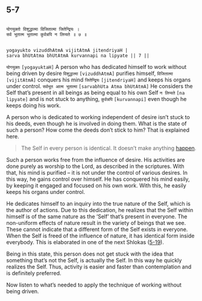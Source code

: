 ## 5-7


```shloka-sa

योगयुक्तो विशुद्धात्मा विजितात्मा जितेन्द्रियः ।
सर्व भूतात्म भूतात्मा कुर्वन्नपि न लिप्यते ॥ ७ ॥

```
```shloka-sa-hk

yogayukto vizuddhAtmA vijitAtmA jitendriyaH |
sarva bhUtAtma bhUtAtmA kurvannapi na lipyate || 7 ||

```
`योगयुक्तः` `[yogayuktaH]` A person who has dedicated himself to work without being driven by desire `विशुद्धात्मा` `[vizuddhAtmA]` purifies himself, `विजितात्मा` `[vijitAtmA]` conquers his mind `जितेन्द्रियः` `[jitendriyaH]` and keeps his organs under control. `सर्वभूत आत्म भूतात्मा` `[sarvabhUta Atma bhUtAtmA]` He considers the Self that’s present in all beings as being equal to his own Self `न लिप्यते` `[na lipyate]` and is not stuck to anything, `कुर्वन्नपि` `[kurvannapi]` even though he keeps doing his work.

A person who is dedicated to working independent of desire isn’t stuck to his deeds, even though he is involved in doing them. What is the state of such a person? How come the deeds don’t stick to him? That is explained here. 



<a name='applnote_96'></a>
> The Self in every person is identical. It doesn’t make anything [happen](Back-to-Basics.md#actions_and_happenings).



Such a person works free from the influence of desire. His activities are done purely as worship to the Lord, as described in the scriptures. With that, his mind is purified – it is not under the control of various desires. In this way, he gains control over himself. He has conquered his mind easily, by keeping it engaged and focused on his own work. With this, he easily keeps his organs under control. 

He dedicates himself to an inquiry into the true nature of the Self, which is the author of actions. Due to this dedication, he realizes that the Self within himself is of the same nature as the ‘Self’ that’s present in everyone. The non-uniform effects of nature result in the variety of beings that we see. These cannot indicate that a different form of the Self exists in everyone. When the Self is freed of the influence of nature, it has identical form inside everybody. This is elaborated in one of the next Shlokas ([5-19](5-19.md)). 

Being in this state, this person does not get stuck with the idea that something that’s not the Self, is actually the Self. In this way he quickly realizes the Self. Thus, activity is easier and faster than contemplation and is definitely preferred. 

Now listen to what’s needed to apply the technique of working without being driven.


